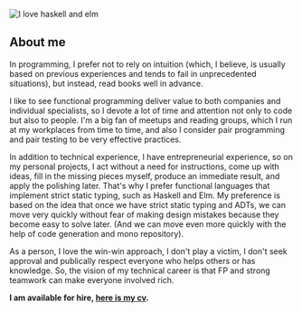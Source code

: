 ![I love haskell and elm](https://user-images.githubusercontent.com/17773003/149596485-63372de7-f634-468f-bfa8-4ff1f2f3a391.png)

## About me

In programming, I prefer not to rely on intuition (which, I believe, is usually based on previous experiences and tends to fail in unprecedented situations), but instead, read books well in advance.

I like to see functional programming deliver value to both companies and individual specialists, so I devote a lot of time and attention not only to code but also to people. I'm a big fan of meetups and reading groups, which I run at my workplaces from time to time, and also I consider pair programming and pair testing to be very effective practices.

In addition to technical experience, I have entrepreneurial experience, so on my personal projects, I act without a need for instructions, come up with ideas, fill in the missing pieces myself, produce an immediate result, and apply the polishing later.
That's why I prefer functional languages that implement strict static typing, such as Haskell and Elm. My preference is based on the idea that once we have strict static typing and ADTs, we can move very quickly without fear of making design mistakes because they become easy to solve later. (And we can move even more quickly with the help of code generation and mono repository).

As a person, I love the win-win approach, I don't play a victim, I don't seek approval and publically respect everyone who helps others or has knowledge. So, the vision of my technical career is that FP and strong teamwork can make everyone involved rich.


**I am available for hire, [here is my cv](https://logachev.dev/cv).**


